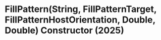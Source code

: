 # FillPattern(String, FillPatternTarget, FillPatternHostOrientation, Double, Double) Constructor (2025)

﻿